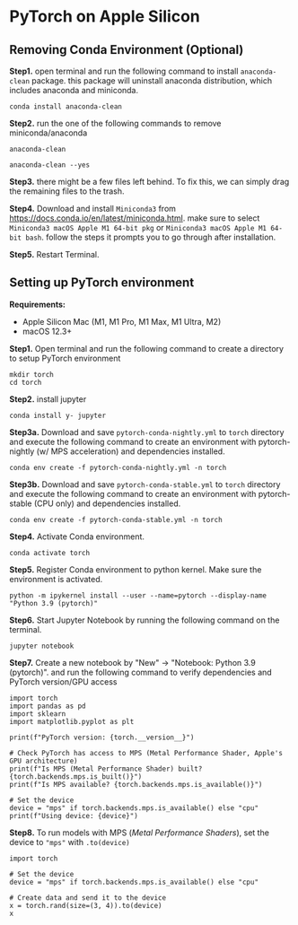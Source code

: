 # PyTorch on Apple Silicon

## Removing Conda Environment (Optional)


**Step1.** open terminal and run the following command to install `anaconda-clean` package. this package will uninstall anaconda distribution, which includes anaconda and miniconda.
```
conda install anaconda-clean
```
**Step2.** run the one of the following commands to remove miniconda/anaconda
```
anaconda-clean

anaconda-clean --yes
```
**Step3.** there might be a few files left behind. To fix this, we can simply drag the remaining files to the trash.

**Step4.** Download and install `Miniconda3` from https://docs.conda.io/en/latest/miniconda.html. make sure to select `Miniconda3 macOS Apple M1 64-bit pkg` or `Miniconda3 macOS Apple M1 64-bit bash`. follow the steps it prompts you to go through after installation.

**Step5.** Restart Terminal.

## Setting up PyTorch environment

**Requirements:**
  - Apple Silicon Mac (M1, M1 Pro, M1 Max, M1 Ultra, M2)
  - macOS 12.3+

**Step1.** Open terminal and run the following command to create a directory to setup PyTorch environment
```
mkdir torch
cd torch
```
**Step2.** install jupyter 
```
conda install y- jupyter
```

**Step3a.** Download and save `pytorch-conda-nightly.yml` to `torch` directory and execute the following command to create an environment with pytorch-nightly (w/ MPS acceleration) and dependencies installed.
```
conda env create -f pytorch-conda-nightly.yml -n torch
```
**Step3b.** Download and save `pytorch-conda-stable.yml` to `torch` directory and execute the following command to create an environment with pytorch-stable (CPU only) and dependencies installed.
```
conda env create -f pytorch-conda-stable.yml -n torch
```
**Step4.** Activate Conda environment.
```
conda activate torch
```
**Step5.** Register Conda environment to python kernel. Make sure the environment is activated.
```
python -m ipykernel install --user --name=pytorch --display-name "Python 3.9 (pytorch)"
```
**Step6.** Start Jupyter Notebook by running the following command on the terminal.
```
jupyter notebook
```
**Step7.** Create a new notebook by "New" -> "Notebook: Python 3.9 (pytorch)". and run the following command to verify dependencies and PyTorch version/GPU access
```
import torch
import pandas as pd
import sklearn
import matplotlib.pyplot as plt

print(f"PyTorch version: {torch.__version__}")

# Check PyTorch has access to MPS (Metal Performance Shader, Apple's GPU architecture)
print(f"Is MPS (Metal Performance Shader) built? {torch.backends.mps.is_built()}")
print(f"Is MPS available? {torch.backends.mps.is_available()}")

# Set the device      
device = "mps" if torch.backends.mps.is_available() else "cpu"
print(f"Using device: {device}")
```
**Step8.** To run models with MPS (*Metal Performance Shaders*), set the device to `"mps"` with `.to(device)`
```
import torch

# Set the device
device = "mps" if torch.backends.mps.is_available() else "cpu"

# Create data and send it to the device
x = torch.rand(size=(3, 4)).to(device)
x
```


